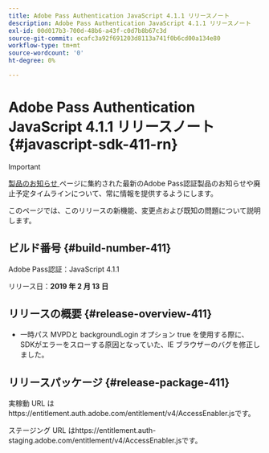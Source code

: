 ```yaml
---
title: Adobe Pass Authentication JavaScript 4.1.1 リリースノート
description: Adobe Pass Authentication JavaScript 4.1.1 リリースノート
exl-id: 00d017b3-700d-48b6-a43f-c0d7b8b67c3d
source-git-commit: ecafc3a92f691203d8113a741f0b6cd00a134e80
workflow-type: tm+mt
source-wordcount: '0'
ht-degree: 0%

---
```


# Adobe Pass Authentication JavaScript 4.1.1 リリースノート {#javascript-sdk-411-rn}

>[!IMPORTANT]
>
> [ 製品のお知らせ ](/help/authentication/product-announcements.md) ページに集約された最新のAdobe Pass認証製品のお知らせや廃止予定タイムラインについて、常に情報を提供するようにします。

このページでは、このリリースの新機能、変更点および既知の問題について説明します。

## ビルド番号 {#build-number-411}

Adobe Pass認証：JavaScript 4.1.1

リリース日：**2019 年 2 月 13 日**

## リリースの概要 {#release-overview-411}

* 一時パス MVPDと backgroundLogin オプション true を使用する際に、SDKがエラーをスローする原因となっていた、IE ブラウザーのバグを修正しました。

## リリースパッケージ {#release-package-411}

実稼動 URL はhttps://entitlement.auth.adobe.com/entitlement/v4/AccessEnabler.jsです。

ステージング URL はhttps://entitlement.auth-staging.adobe.com/entitlement/v4/AccessEnabler.jsです。
